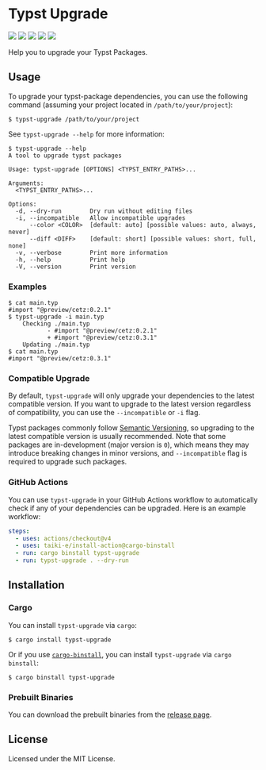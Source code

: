 # Typst Upgrade

[![](https://img.shields.io/crates/v/typst-upgrade
)](https://crates.io/crates/typst-upgrade) [![](https://img.shields.io/crates/d/typst-upgrade)](https://crates.io/crates/typst-upgrade) [![](https://img.shields.io/github/license/Coekjan/typst-upgrade
)](https://github.com/Coekjan/typst-upgrade) [![](https://github.com/Coekjan/typst-upgrade/actions/workflows/ci.yml/badge.svg)](https://github.com/Coekjan/typst-upgrade) [![](https://codecov.io/gh/Coekjan/typst-upgrade/graph/badge.svg?token=NV9EOPC4SR)](https://codecov.io/gh/Coekjan/typst-upgrade)

Help you to upgrade your Typst Packages.

## Usage

To upgrade your typst-package dependencies, you can use the following command (assuming your project located in `/path/to/your/project`):

```console
$ typst-upgrade /path/to/your/project
```

See `typst-upgrade --help` for more information:

```console
$ typst-upgrade --help
A tool to upgrade typst packages

Usage: typst-upgrade [OPTIONS] <TYPST_ENTRY_PATHS>...

Arguments:
  <TYPST_ENTRY_PATHS>...  

Options:
  -d, --dry-run        Dry run without editing files
  -i, --incompatible   Allow incompatible upgrades
      --color <COLOR>  [default: auto] [possible values: auto, always, never]
      --diff <DIFF>    [default: short] [possible values: short, full, none]
  -v, --verbose        Print more information
  -h, --help           Print help
  -V, --version        Print version
```

### Examples

```console
$ cat main.typ
#import "@preview/cetz:0.2.1"
$ typst-upgrade -i main.typ
    Checking ./main.typ
           - #import "@preview/cetz:0.2.1"
           + #import "@preview/cetz:0.3.1"
    Updating ./main.typ
$ cat main.typ
#import "@preview/cetz:0.3.1"
```

### Compatible Upgrade

By default, `typst-upgrade` will only upgrade your dependencies to the latest compatible version. If you want to upgrade to the latest version regardless of compatibility, you can use the `--incompatible` or `-i` flag.

Typst packages commonly follow [Semantic Versioning](https://semver.org/), so upgrading to the latest compatible version is usually recommended. Note that some packages are in-development (major version is `0`), which means they may introduce breaking changes in minor versions, and `--incompatible` flag is required to upgrade such packages.

### GitHub Actions

You can use `typst-upgrade` in your GitHub Actions workflow to automatically check if any of your dependencies can be upgraded. Here is an example workflow:

```yaml
steps:
  - uses: actions/checkout@v4
  - uses: taiki-e/install-action@cargo-binstall
  - run: cargo binstall typst-upgrade
  - run: typst-upgrade . --dry-run
```

## Installation

### Cargo

You can install `typst-upgrade` via `cargo`:

```console
$ cargo install typst-upgrade
```

Or if you use [`cargo-binstall`](https://github.com/cargo-bins/cargo-binstall), you can install `typst-upgrade` via `cargo binstall`:

```console
$ cargo binstall typst-upgrade
```

### Prebuilt Binaries

You can download the prebuilt binaries from the [release page](https://github.com/Coekjan/typst-upgrade/releases).

## License

Licensed under the MIT License.
